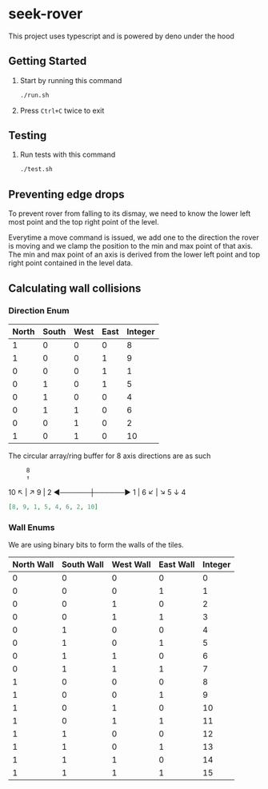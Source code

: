 # seek-rover

This project uses typescript and is powered by deno under the hood

## Getting Started

1. Start by running this command
   ```bash
   ./run.sh
   ```

1. Press `Ctrl+C` twice to exit

## Testing

1. Run tests with this command
   ```bash
   ./test.sh
   ```

## Preventing edge drops

To prevent rover from falling to its dismay, we need to know the lower left most point and the top right point of the level.

Everytime a move command is issued, we add one to the direction the rover is moving and we clamp the position to the min and max point of that axis.
The min and max point of an axis is derived from the lower left point and top right point contained in the level data.

## Calculating wall collisions

### Direction Enum

| North | South | West | East | Integer |
|-------|-------|------|------|---------|
| 1     | 0     | 0    | 0    | 8       |
| 1     | 0     | 0    | 1    | 9       |
| 0     | 0     | 0    | 1    | 1       |
| 0     | 1     | 0    | 1    | 5       |
| 0     | 1     | 0    | 0    | 4       |
| 0     | 1     | 1    | 0    | 6       |
| 0     | 0     | 1    | 0    | 2       |
| 1     | 0     | 1    | 0    | 10      |

The circular array/ring buffer for 8 axis directions are as such

         8
         ↑
  10 ↖   |   ↗ 9
         |
2 ◄──────┼──────► 1
         |
   6 ↙   |   ↘ 5
         ↓
         4

```json
[8, 9, 1, 5, 4, 6, 2, 10]
```

### Wall Enums

We are using binary bits to form the walls of the tiles.

| North Wall | South Wall | West Wall | East Wall | Integer |
|------------|------------|-----------|-----------|---------|
| 0          | 0          | 0         | 0         | 0       |
| 0          | 0          | 0         | 1         | 1       |
| 0          | 0          | 1         | 0         | 2       |
| 0          | 0          | 1         | 1         | 3       |
| 0          | 1          | 0         | 0         | 4       |
| 0          | 1          | 0         | 1         | 5       |
| 0          | 1          | 1         | 0         | 6       |
| 0          | 1          | 1         | 1         | 7       |
| 1          | 0          | 0         | 0         | 8       |
| 1          | 0          | 0         | 1         | 9       |
| 1          | 0          | 1         | 0         | 10      |
| 1          | 0          | 1         | 1         | 11      |
| 1          | 1          | 0         | 0         | 12      |
| 1          | 1          | 0         | 1         | 13      |
| 1          | 1          | 1         | 0         | 14      |
| 1          | 1          | 1         | 1         | 15      |